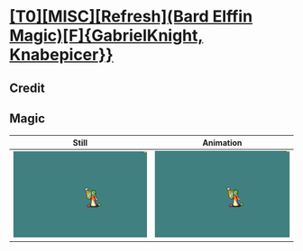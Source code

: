 # [\[T0\]\[MISC\]\[Refresh\]\(Bard Elffin Magic\)\[F\]{GabrielKnight, Knabepicer}}](../)

## Credit


	
## Magic

| Still | Animation |
| :---: | :-------: |
| ![Magic still](./Magic_000.png) | ![Magic animation](./Magic.gif) |
